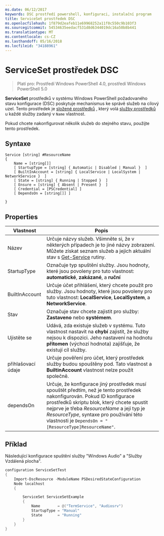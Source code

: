 ```yaml
---
ms.date: 06/12/2017
keywords: DSC prostředí powershell, konfiguraci, instalační program
title: ServiceSet prostředek DSC
ms.openlocfilehash: 1f879d2eafeb11e69968252a11f0c550c9b103f3
ms.sourcegitcommit: 54534635eedacf531d8d6344019dc16a50b8b441
ms.translationtype: MT
ms.contentlocale: cs-CZ
ms.lasthandoff: 05/16/2018
ms.locfileid: "34188961"
---
```

# <a name="dsc-serviceset-resource"></a>ServiceSet prostředek DSC

> Platí pro: Prostředí Windows PowerShell 4.0, prostředí Windows PowerShell 5.0


**ServiceSet** prostředků v systému Windows PowerShell požadovaného stavu konfigurace (DSC) poskytuje mechanismus ke správě služeb na cílový uzel. Tento prostředek je [složené prostředků](authoringResourceComposite.md) , který volá [služby prostředků](serviceResource.md) u každé služby zadaný v `Name` vlastnost.

Pokud chcete nakonfigurovat několik služeb do stejného stavu, použijte tento prostředek.

## <a name="syntax"></a>Syntaxe

```
Service [string] #ResourceName
{
    Name = [string[]]
    [ StartupType = [string] { Automatic | Disabled | Manual }  ]
    [ BuiltInAccount = [string] { LocalService | LocalSystem | NetworkService }  ]
    [ State = [string] { Running | Stopped }  ]
    [ Ensure = [string] { Absent | Present }  ]
    [ Credential = [PSCredential] ]
    [ DependsOn = [string[]] ]

}
```

## <a name="properties"></a>Properties

|  Vlastnost  |  Popis   |
|---|---|
| Název| Určuje názvy služeb. Všimněte si, že v některých případech je to jiné názvy zobrazení. Můžete získat seznam služeb a jejich aktuální stav s [Get-Service](https://technet.microsoft.com/library/hh849804.aspx) rutiny.|
| StartupType| Označuje typ spuštění služby. Jsou hodnoty, které jsou povoleny pro tuto vlastnost: **automatické**, **zakázané**, a **ruční**|
| BuiltInAccount| Určuje účet přihlášení, který chcete použít pro služby. Jsou hodnoty, které jsou povoleny pro tuto vlastnost: **LocalService**, **LocalSystem**, a **NetworkService**.|
| Stav| Označuje stav chcete zajistit pro služby: **Zastaveno** nebo **systémem**.|
| Ujistěte se| Udává, zda existuje služeb v systému. Tuto vlastnost nastavit na **chybí** zajistit, že služby nejsou k dispozici. Jeho nastavení na hodnotu **přítomen** (výchozí hodnota) zajišťuje, že existují cíl služby.|
| přihlašovací údaje| Určuje pověření pro účet, který prostředek služby budou spouštěny pod. Tato vlastnost a **BuiltinAccount** vlastnost nelze použít společně.|
| dependsOn| Určuje, že konfigurace jiný prostředek musí spouštět předtím, než je tento prostředek nakonfigurován. Pokud ID konfigurace prostředků skriptu blok, který chcete spustit nejprve je třeba *ResourceName* a její typ je *ResourceType*, syntaxe pro používání této vlastnosti je `DependsOn = "[ResourceType]ResourceName"`.|



## <a name="example"></a>Příklad

Následující konfigurace spuštění služby "Windows Audio" a "Služby Vzdálená plocha".

```powershell
configuration ServiceSetTest
{
    Import-DscResource -ModuleName PSDesiredStateConfiguration
    Node localhost
    {

        ServiceSet ServiceSetExample
        {
            Name        = @("TermService", "Audiosrv")
            StartupType = "Manual"
            State       = "Running"
        }
    }
}
```